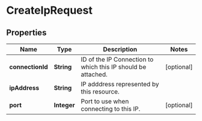 

# CreateIpRequest


## Properties

Name | Type | Description | Notes
------------ | ------------- | ------------- | -------------
**connectionId** | **String** | ID of the IP Connection to which this IP should be attached. |  [optional]
**ipAddress** | **String** | IP adddress represented by this resource. | 
**port** | **Integer** | Port to use when connecting to this IP. |  [optional]



